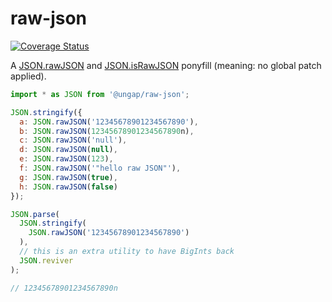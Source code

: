 # raw-json

[![Coverage Status](https://coveralls.io/repos/github/ungap/raw-json/badge.svg?branch=main)](https://coveralls.io/github/ungap/raw-json?branch=main)

A [JSON.rawJSON](https://developer.mozilla.org/en-US/docs/Web/JavaScript/Reference/Global_Objects/JSON/rawJSON) and [JSON.isRawJSON](https://developer.mozilla.org/en-US/docs/Web/JavaScript/Reference/Global_Objects/JSON/isRawJSON) ponyfill (meaning: no global patch applied).

```js
import * as JSON from '@ungap/raw-json';

JSON.stringify({
  a: JSON.rawJSON('12345678901234567890'),
  b: JSON.rawJSON(12345678901234567890n),
  c: JSON.rawJSON('null'),
  d: JSON.rawJSON(null),
  e: JSON.rawJSON(123),
  f: JSON.rawJSON('"hello raw JSON"'),
  g: JSON.rawJSON(true),
  h: JSON.rawJSON(false)
});

JSON.parse(
  JSON.stringify(
    JSON.rawJSON('12345678901234567890')
  ),
  // this is an extra utility to have BigInts back
  JSON.reviver
);

// 12345678901234567890n
```
